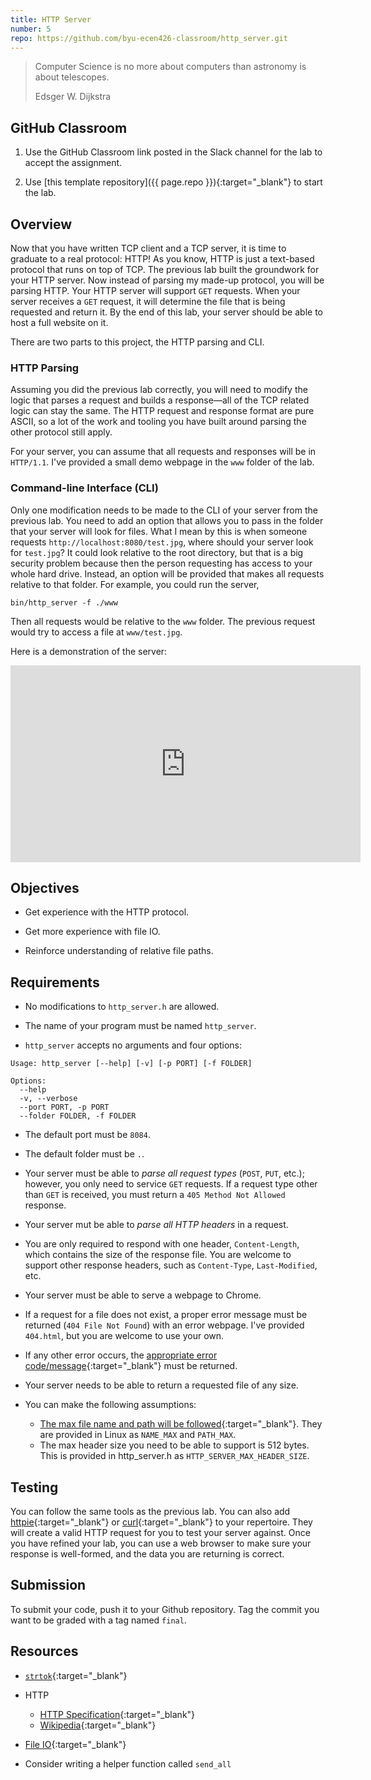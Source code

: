 ```yaml
---
title: HTTP Server
number: 5
repo: https://github.com/byu-ecen426-classroom/http_server.git
---
```


> Computer Science is no more about computers than astronomy is about telescopes.
> 
> Edsger W. Dijkstra

## GitHub Classroom

1. Use the GitHub Classroom link posted in the Slack channel for the lab to accept the assignment.

2. Use [this template repository]({{ page.repo }}){:target="_blank"} to start the lab.

## Overview

Now that you have written TCP client and a TCP server, it is time to graduate to a real protocol: HTTP! As you know, HTTP is just a text-based protocol that runs on top of TCP. The previous lab built the groundwork for your HTTP server. Now instead of parsing my made-up protocol, you will be parsing HTTP. Your HTTP server will support `GET` requests. When your server receives a `GET` request, it will determine the file that is being requested and return it. By the end of this lab, your server should be able to host a full website on it.

There are two parts to this project, the HTTP parsing and CLI.

### HTTP Parsing
Assuming you did the previous lab correctly, you will need to modify the logic that parses a request and builds a response—all of the TCP related logic can stay the same. The HTTP request and response format are pure ASCII, so a lot of the work and tooling you have built around parsing the other protocol still apply.

For your server, you can assume that all requests and responses will be in `HTTP/1.1`. I've provided a small demo webpage in the `www` folder of the lab.

### Command-line Interface (CLI)

Only one modification needs to be made to the CLI of your server from the previous lab. You need to add an option that allows you to pass in the folder that your server will look for files. What I mean by this is when someone requests `http://localhost:8080/test.jpg`, where should your server look for `test.jpg`? It could look relative to the root directory, but that is a big security problem because then the person requesting has access to your whole hard drive. Instead, an option will be provided that makes all requests relative to that folder. For example, you could run the server,

```
bin/http_server -f ./www
```

Then all requests would be relative to the `www` folder. The previous request would try to access a file at `www/test.jpg`.

Here is a demonstration of the server:

<iframe width="560" height="315" src="https://www.youtube-nocookie.com/embed/kO3OcsUKtgQ" frameborder="0" allow="accelerometer; autoplay; encrypted-media; gyroscope; picture-in-picture" allowfullscreen></iframe>


## Objectives

- Get experience with the HTTP protocol.

- Get more experience with file IO.

- Reinforce understanding of relative file paths.


## Requirements

- No modifications to `http_server.h` are allowed.

- The name of your program must be named `http_server`.

- `http_server` accepts no arguments and four options:

```
Usage: http_server [--help] [-v] [-p PORT] [-f FOLDER]

Options:
  --help
  -v, --verbose
  --port PORT, -p PORT
  --folder FOLDER, -f FOLDER
```

- The default port must be `8084`.

- The default folder must be `.`.

- Your server must be able to *parse all request types* (`POST`, `PUT`, etc.); however, you only need to service `GET` requests. If a request type other than `GET` is received, you must return a `405 Method Not Allowed` response. 

- Your server mut be able to *parse all HTTP headers* in a request.

- You are only required to respond with one header, `Content-Length`, which contains the size of the response file. You are welcome to support other response headers, such as `Content-Type`, `Last-Modified`, etc.

- Your server must be able to serve a webpage to Chrome.

- If a request for a file does not exist, a proper error message must be returned (`404 File Not Found`) with an error webpage. I've provided `404.html`, but you are welcome to use your own.

- If any other error occurs, the [appropriate error code/message](https://www.w3.org/Protocols/rfc2616/rfc2616-sec10.html){:target="_blank"} must be returned.

- Your server needs to be able to return a requested file of any size.

- You can make the following assumptions:
  - [The max file name and path will be followed](https://serverfault.com/a/306726){:target="_blank"}. They are provided in Linux as `NAME_MAX` and `PATH_MAX`.
  - The max header size you need to be able to support is 512 bytes. This is provided in http_server.h as `HTTP_SERVER_MAX_HEADER_SIZE`.



## Testing

You can follow the same tools as the previous lab. You can also add [httpie](https://httpie.org){:target="_blank"} or [curl](https://curl.haxx.se){:target="_blank"} to your repertoire. They will create a valid HTTP request for you to test your server against. Once you have refined your lab, you can use a web browser to make sure your response is well-formed, and the data you are returning is correct.


## Submission

To submit your code, push it to your Github repository. Tag the commit you want to be graded with a tag named `final`.


## Resources

- [`strtok`](https://linux.die.net/man/3/strtok){:target="_blank"}

- HTTP
  - [HTTP Specification](https://tools.ietf.org/html/rfc7230){:target="_blank"}
  - [Wikipedia](https://en.wikipedia.org/wiki/Hypertext_Transfer_Protocol#Message_format){:target="_blank"}

- [File IO](https://man7.org/linux/man-pages/man3/fopen.3.html){:target="_blank"}

- Consider writing a helper function called `send_all`